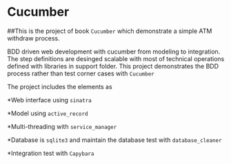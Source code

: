 # Cucumber

##This is the project of book `Cucumber` which demonstrate a simple ATM withdraw process.

BDD driven web development with cucumber from modeling to integration. The step definitions are desinged scalable with most of technical operations defined with libraries in support folder. This project demonstrates the BDD process rather than test corner cases with `Cucumber`

The project includes the elements as

*Web interface using `sinatra`

*Model using `active_record`

*Multi-threading with `service_manager`

*Database is `sqlite3` and maintain the database test with `database_cleaner`

*Integration test with `Capybara`